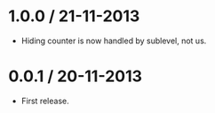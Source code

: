 
1.0.0 / 21-11-2013
==================

- Hiding counter is now handled by sublevel, not us.

0.0.1 / 20-11-2013
==================

- First release.
